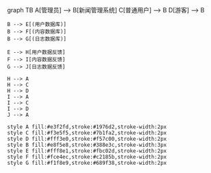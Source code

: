 graph TB
    A[管理员] --> B[新闻管理系统]
    C[普通用户] --> B
    D[游客] --> B
    
    B --> E[(用户数据库)]
    B --> F[(内容数据库)]
    B --> G[(日志数据库)]
    
    E --> H[用户数据反馈]
    F --> I[内容数据反馈] 
    G --> J[日志数据反馈]
    
    H --> A
    H --> C
    H --> D
    I --> A
    I --> C
    I --> D
    J --> A
    
    style A fill:#e3f2fd,stroke:#1976d2,stroke-width:2px
    style C fill:#f3e5f5,stroke:#7b1fa2,stroke-width:2px
    style D fill:#fff3e0,stroke:#f57c00,stroke-width:2px
    style B fill:#e8f5e8,stroke:#388e3c,stroke-width:3px
    style E fill:#fff8e1,stroke:#fbc02d,stroke-width:2px
    style F fill:#fce4ec,stroke:#c2185b,stroke-width:2px
    style G fill:#f1f8e9,stroke:#689f38,stroke-width:2px
